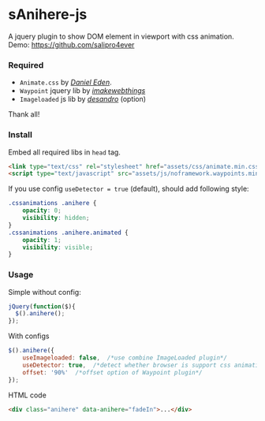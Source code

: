 # sAnihere-js
A jquery plugin to show DOM element in viewport with css animation.  
Demo: https://github.com/salipro4ever

### Required
* `Animate.css` by *[Daniel Eden](http://daneden.github.io/animate.css/)*.
* `Waypoint` jquery lib by *[imakewebthings](http://imakewebthings.com/waypoints/)*
* `Imageloaded` js lib by *[desandro](http://desandro.github.io/imagesloaded/)* (option)

Thank all!
### Install
Embed all required libs in `head` tag.
```html
<link type="text/css" rel="stylesheet" href="assets/css/animate.min.css" />
<script type="text/javascript" src="assets/js/noframework.waypoints.min.js"></script>
```

If you use config `useDetector = true` (default), should add following style:
```css
.cssanimations .anihere {
    opacity: 0;
    visibility: hidden;   
}
.cssanimations .anihere.animated {
    opacity: 1;
    visibility: visible;    
}
```

### Usage
Simple without config:
```js
jQuery(function($){
  $().anihere();
});
```
With configs
```javascript
$().anihere({
    useImageloaded: false,  /*use combine ImageLoaded plugin*/
    useDetector: true,  /*detect whether browser is support css animation or not*/
    offset: '90%'  /*offset option of Waypoint plugin*/
});
```
HTML code
```html
<div class="anihere" data-anihere="fadeIn">...</div>
```
